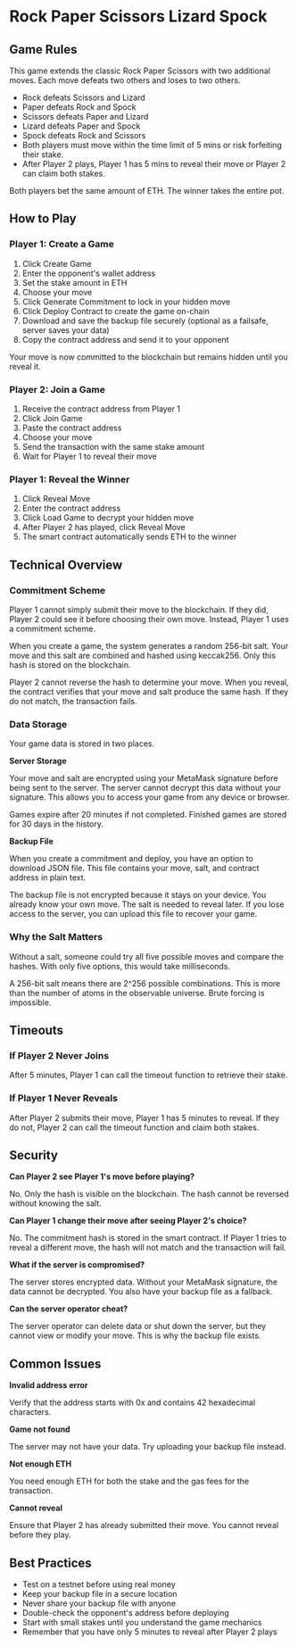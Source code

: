 # Rock Paper Scissors Lizard Spock

## Game Rules

This game extends the classic Rock Paper Scissors with two additional moves. Each move defeats two others and loses to two others.

- Rock defeats Scissors and Lizard
- Paper defeats Rock and Spock
- Scissors defeats Paper and Lizard
- Lizard defeats Paper and Spock
- Spock defeats Rock and Scissors
- Both players must move within the time limit of 5 mins or risk forfeiting their stake.
- After Player 2 plays, Player 1 has 5 mins to reveal their move or Player 2 can claim both stakes.

Both players bet the same amount of ETH. The winner takes the entire pot.

## How to Play

### Player 1: Create a Game

1. Click Create Game
2. Enter the opponent's wallet address
3. Set the stake amount in ETH
4. Choose your move
5. Click Generate Commitment to lock in your hidden move
6. Click Deploy Contract to create the game on-chain
7. Download and save the backup file securely (optional as a failsafe, server saves your data)
8. Copy the contract address and send it to your opponent

Your move is now committed to the blockchain but remains hidden until you reveal it.

### Player 2: Join a Game

1. Receive the contract address from Player 1
2. Click Join Game
3. Paste the contract address
4. Choose your move
5. Send the transaction with the same stake amount
6. Wait for Player 1 to reveal their move

### Player 1: Reveal the Winner

1. Click Reveal Move
2. Enter the contract address
3. Click Load Game to decrypt your hidden move
4. After Player 2 has played, click Reveal Move
5. The smart contract automatically sends ETH to the winner

## Technical Overview

### Commitment Scheme

Player 1 cannot simply submit their move to the blockchain. If they did, Player 2 could see it before choosing their own move. Instead, Player 1 uses a commitment scheme.

When you create a game, the system generates a random 256-bit salt. Your move and this salt are combined and hashed using keccak256. Only this hash is stored on the blockchain.

Player 2 cannot reverse the hash to determine your move. When you reveal, the contract verifies that your move and salt produce the same hash. If they do not match, the transaction fails.

### Data Storage

Your game data is stored in two places.

**Server Storage**

Your move and salt are encrypted using your MetaMask signature before being sent to the server. The server cannot decrypt this data without your signature. This allows you to access your game from any device or browser.

Games expire after 20 minutes if not completed. Finished games are stored for 30 days in the history.

**Backup File**

When you create a commitment and deploy, you have an option to download JSON file. This file contains your move, salt, and contract address in plain text.

The backup file is not encrypted because it stays on your device. You already know your own move. The salt is needed to reveal later. If you lose access to the server, you can upload this file to recover your game.

### Why the Salt Matters

Without a salt, someone could try all five possible moves and compare the hashes. With only five options, this would take milliseconds.

A 256-bit salt means there are 2^256 possible combinations. This is more than the number of atoms in the observable universe. Brute forcing is impossible.

## Timeouts

### If Player 2 Never Joins

After 5 minutes, Player 1 can call the timeout function to retrieve their stake.

### If Player 1 Never Reveals

After Player 2 submits their move, Player 1 has 5 minutes to reveal. If they do not, Player 2 can call the timeout function and claim both stakes.

## Security

**Can Player 2 see Player 1's move before playing?**

No. Only the hash is visible on the blockchain. The hash cannot be reversed without knowing the salt.

**Can Player 1 change their move after seeing Player 2's choice?**

No. The commitment hash is stored in the smart contract. If Player 1 tries to reveal a different move, the hash will not match and the transaction will fail.

**What if the server is compromised?**

The server stores encrypted data. Without your MetaMask signature, the data cannot be decrypted. You also have your backup file as a fallback.

**Can the server operator cheat?**

The server operator can delete data or shut down the server, but they cannot view or modify your move. This is why the backup file exists.

## Common Issues

**Invalid address error**

Verify that the address starts with 0x and contains 42 hexadecimal characters.

**Game not found**

The server may not have your data. Try uploading your backup file instead.

**Not enough ETH**

You need enough ETH for both the stake and the gas fees for the transaction.

**Cannot reveal**

Ensure that Player 2 has already submitted their move. You cannot reveal before they play.

## Best Practices

- Test on a testnet before using real money
- Keep your backup file in a secure location
- Never share your backup file with anyone
- Double-check the opponent's address before deploying
- Start with small stakes until you understand the game mechanics
- Remember that you have only 5 minutes to reveal after Player 2 plays
